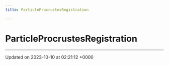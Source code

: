 ```yaml
---
title: ParticleProcrustesRegistration

---
```


# ParticleProcrustesRegistration





-------------------------------

Updated on 2023-10-10 at 02:21:12 +0000